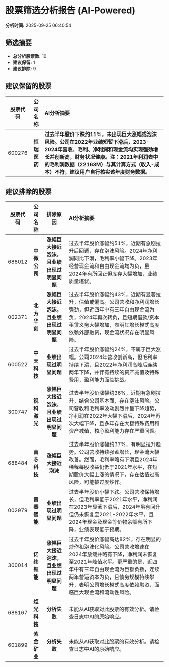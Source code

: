 # 股票筛选分析报告 (AI-Powered)

**分析时间:** 2025-09-25 06:40:54

## 筛选摘要

- **总分析股票数:** 10
- **建议保留:** 1
- **建议排除:** 9

## 建议保留的股票

| 股票代码 | 公司名称 | AI分析摘要 |
|:---:|:---:|:---|
| 600276 | **恒瑞医药** | **过去半年股价下跌约11%，未出现巨大涨幅或泡沫风险。公司在2022年业绩短暂下滑后，2023-2024年营收、毛利、净利润和现金流均实现强劲增长并创新高，财务状况健康。注：2021年利润表中的毛利润数据（22163M）与其计算方式（收入-成本）不符，建议用户自行核实该年度财务数据。** |

## 建议排除的股票

| 股票代码 | 公司名称 | 排除原因 | AI分析摘要 |
|:---:|:---:|:---:|:---|
| 688012 | **中微公司** | **涨幅巨大接近泡沫，且业绩出现过明显问题** | 过去半年股价涨幅约51%，近期有急剧拉升后回调，存在泡沫风险。2024年净利润同比下滑，毛利率小幅下降。2023年经营现金流和自由现金流均为负，虽2024年有所回正但库存大幅增加，业绩质量堪忧。 |
| 002371 | **北方华创** | **涨幅巨大接近泡沫，且业绩出现过明显问题** | 过去半年股价涨幅约43%，近期有显著拉升，估值或偏高。公司营收和净利润增长强劲，但近四年中有三年自由现金流为负，2024年再次转负，且短期借款/资本租赁义务大幅增加，表明其增长模式高度依赖外部融资，现金流状况存在明显风险。 |
| 600522 | **中天科技** | **业绩出现过明显问题** | 过去半年股价涨幅约24%，不属于巨大涨幅。公司2024年营收创新高，但毛利率持续下滑，且2022年净利润高峰后连续两年下降，并伴有持续的资产减值及特殊费用，盈利能力面临挑战。 |
| 300747 | **锐科激光** | **涨幅巨大接近泡沫，且业绩出现过明显问题** | 过去半年股价涨幅约36%，近期有急剧拉升，结合公司基本面，存在泡沫风险。公司营收和毛利率波动剧烈并呈下降趋势，净利润在2022年大幅下滑后，2024年再次大幅下降，且多年存在大额特殊费用和资产减值，核心盈利能力存在严重问题。 |
| 688484 | **南芯科技** | **涨幅巨大接近泡沫** | 过去半年股价涨幅约37%，有明显拉升趋势。公司营收持续强劲增长，现金流大幅改善。然而，毛利率略有下滑且2024年稀释每股收益仍低于2021年水平，在短期股价大幅上涨的情况下，存在估值过高风险，可能被过度炒作。 |
| 002979 | **雷赛智能** | **业绩出现过明显问题** | 过去半年股价小幅下跌。公司营收保持增长，但毛利率低于2021年水平，净利润在2023年显著下滑后，2024年虽有回升但仍未恢复至2021-2022年水平，且2024年现金及现金等价物余额有所下降，业绩表现低于预期。 |
| 300014 | **亿纬锂能** | **涨幅巨大接近泡沫，且业绩出现过明显问题** | 过去半年股价涨幅高达82%，存在明显的炒作和泡沫化风险。公司营收增速在2024年放缓并略有下降，净利润未恢复至2021年峰值水平。更严重的是，近四年中有三年自由现金流为巨额负数，连续两年营运资本为负，且债务规模持续攀升，表明公司增长模式高度依赖融资，面临巨大现金流和流动性风险。 |
| 688167 | **炬光科技** | **分析失败** | 未能从AI获取对此股票的有效分析。请检查日志中AI的原始响应。 |
| 601899 | **紫金矿业** | **分析失败** | 未能从AI获取对此股票的有效分析。请检查日志中AI的原始响应。 |
